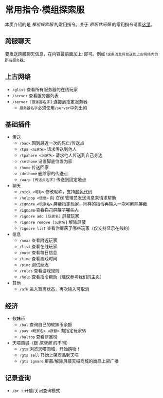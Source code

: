 [survival]: /mc-servers/vanilla.md#survival
[creative]: /mc-servers/vanilla.md#creative
[modded]: /mc-servers/modded.md

# 常用指令·模组探索服

本页介绍的是 *模组探索服* 的常用指令。关于 *原版休闲服* 的常用指令请看[这里](/welcome/commands.md)。

## 跨服聊天

要发送跨服聊天信息，在内容最前面加上`!`即可。例如`!这条消息将发送到上古网络内的所有服务器`。

## 上古网络

- `/glist` 查看所有服务器的在线玩家
- `/server` 查看服务器列表
- `/server [服务器名字]` 连接到指定服务器
  - `服务器名字`必须使用`/server`中列出的

## 基础插件

- 传送
  - `/back` 回到最近一次的死亡/传送点
  - `/tpa <玩家名>` 请求传送到他人
  - `/tpahere <玩家名>` 请求他人传送到自己身边
  - `/sethome` 设置脚底位置为家
  - `/home` 传送回家
  - `/delhome` 删除家的传送点
  - `/warp [传送点名字]` 传送到固定地点
- 聊天
  - `/nick <昵称>` 修改昵称，支持[颜色代码](/plugins/chatutil.md)
  - `/helpop <信息>` 向 *在线* 管理员发送消息来请求帮助
  - ~~`/ignore <玩家名>` 屏蔽指定玩家，同样的指令再输入一次可解除屏蔽~~
  - ~~`/ignore` 查看自己屏蔽了哪些人~~
  - `/ignore add [玩家名]` 屏蔽玩家
  - `/ignore remove [玩家名]` 解除屏蔽
  - `/ignore list` 查看你屏蔽了哪些玩家（仅支持显示在线的）
- 信息
  - `/near` 查看附近玩家
  - `/list` 查看在线玩家
  - `/motd` 查看每日信息
  - `/time` 查看游戏时间
  - `/ping` 测试延迟
  - `/rules` 查看游戏规则
  - `/help` 查看指令帮助（建议参考我们的主页）
- 其他
  - `/afk` 进入暂离状态，再次输入可取消

## 经济

- 软妹币
  - `/bal` 查询自己的软妹币余额
  - `/pay <玩家名> <数额>` 向指定玩家转
  - `/baltop` 查看财富榜
- 天喵商城（跟 *原版服* 的不同）
  - `/gts` 浏览天喵商城，开始购物！
  - `/gts sell` 开始上架商品到天喵
  - `/gts ignore` 屏蔽/解除屏蔽天喵商城的商品上架广播

## 记录查询

- `/pr i` 开启/关闭查询模式
